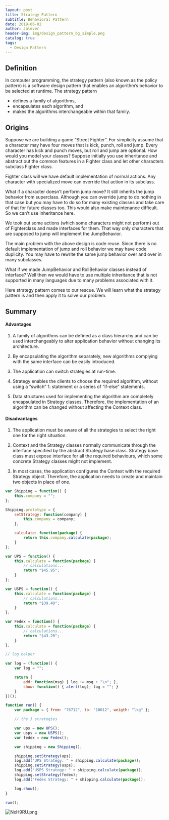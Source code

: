 ```yaml
---
layout: post
title: Strategy Pattern
subtitle: Behavioral Pattern
date: 2019-06-02
author: Jalever
header-img: img/design_pattern_bg_simple.png
catalog: true
tags:
  - Design Pattern
---
```


## Definition
In computer programming, the strategy pattern (also known as the policy pattern) is a software design pattern that enables an algorithm’s behavior to be selected at runtime. The strategy pattern
- defines a family of algorithms,
- encapsulates each algorithm, and
- makes the algorithms interchangeable within that family.

## Origins
Suppose we are building a game “Street Fighter”. For simplicity assume that a character may have four moves that is kick, punch, roll and jump. Every character has kick and punch moves, but roll and jump are optional. How would you model your classes? Suppose initially you use inheritance and abstract out the common features in a Fighter class and let other characters subclass Fighter class.

Fighter class will we have default implementation of normal actions. Any character with specialized move can override that action in its subclass.

What if a character doesn’t perform jump move? It still inherits the jump behavior from superclass. Although you can override jump to do nothing in that case but you may have to do so for many existing classes and take care of that for future classes too. This would also make maintenance difficult. So we can’t use inheritance here.

We took out some actions (which some characters might not perform) out of Fighterclass and made interfaces for them. That way only characters that are supposed to jump will implement the JumpBehavior.

The main problem with the above design is code reuse. Since there is no default implementation of jump and roll behavior we may have code duplicity. You may have to rewrite the same jump behavior over and over in many subclasses.

What if we made JumpBehavior and RollBehavior classes instead of interface? Well then we would have to use multiple inheritance that is not supported in many languages due to many problems associated with it.

Here strategy pattern comes to our rescue. We will learn what the strategy pattern is and then apply it to solve our problem.

## Summary
#### Advantages
1. A family of algorithms can be defined as a class hierarchy and can be used interchangeably to alter application behavior without changing its architecture.

2. By encapsulating the algorithm separately, new algorithms complying with the same interface can be easily introduced.

3. The application can switch strategies at run-time.

4. Strategy enables the clients to choose the required algorithm, without using a “switch” 1. statement or a series of “if-else” statements.

5. Data structures used for implementing the algorithm are completely encapsulated in Strategy classes. Therefore, the implementation of an algorithm can be changed without affecting the Context class.

#### Disadvantages
1. The application must be aware of all the strategies to select the right one for the right situation.

2. Context and the Strategy classes normally communicate through the interface specified by the abstract Strategy base class. Strategy base class must expose interface for all the required behaviours, which some concrete Strategy classes might not implement.

3. In most cases, the application configures the Context with the required Strategy object. Therefore, the application needs to create and maintain two objects in place of one.

```js
var Shipping = function() {
    this.company = "";
};

Shipping.prototype = {
    setStrategy: function(company) {
        this.company = company;
    },

    calculate: function(package) {
        return this.company.calculate(package);
    }
};

var UPS = function() {
    this.calculate = function(package) {
        // calculations...
        return "$45.95";
    }
};

var USPS = function() {
    this.calculate = function(package) {
        // calculations...
        return "$39.40";
    }
};

var Fedex = function() {
    this.calculate = function(package) {
        // calculations...
        return "$43.20";
    }
};

// log helper

var log = (function() {
    var log = "";

    return {
        add: function(msg) { log += msg + "\n"; },
        show: function() { alert(log); log = ""; }
    }
})();

function run() {
    var package = { from: "76712", to: "10012", weigth: "lkg" };

    // the 3 strategies

    var ups = new UPS();
    var usps = new USPS();
    var fedex = new Fedex();

    var shipping = new Shipping();

    shipping.setStrategy(ups);
    log.add("UPS Strategy: " + shipping.calculate(package));
    shipping.setStrategy(usps);
    log.add("USPS Strategy: " + shipping.calculate(package));
    shipping.setStrategy(fedex);
    log.add("Fedex Strategy: " + shipping.calculate(package));

    log.show();
}

run();
```
![NxH9RU.png](https://s1.ax1x.com/2020/07/04/NxH9RU.png)
